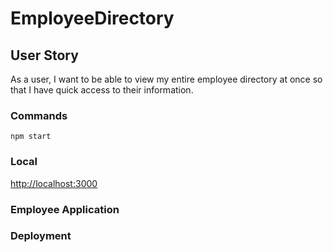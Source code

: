 # EmployeeDirectory

## User Story
As a user, I want to be able to view my entire employee directory at once so that I have quick access to their information.


### Commands
`npm start`

### Local
[http://localhost:3000](http://localhost:3000)

### Employee Application



### Deployment

